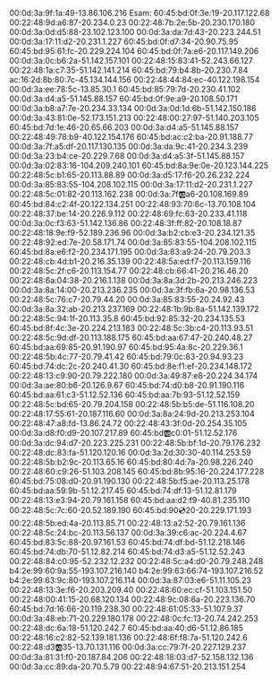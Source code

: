 00:0d:3a:9f:1a:49-13.86.106.216
Esam:
60:45:bd:0f:3e:19-20.117.122.68
00:22:48:9d:a6:87-20.234.0.23
00:22:48:7b:2e:5b-20.230.170.180
00:0d:3a:0d:d5:88-23.102.123.100
00:0d:3a:da:7d:43-20.223.244.51
00:0d:3a:17:11:d2-20.231.1.227
60:45:bd:0f:d7:34-20.90.75.95
60:45:bd:95:61:fc-20.229.224.104
60:45:bd:0f:7a:e6-20.117.149.206
00:0d:3a:0c:b6:2a-51.142.157.101
00:22:48:15:83:41-52.243.66.127
00:22:48:1a:c7:35-51.142.141.214
60:45:bd:79:b4:8b-20.230.7.84
ac:16:2d:8b:80:7c-45.134.144.156
00:22:48:44:84:ec-40.122.198.154
00:0d:3a:ee:78:5c-13.85.30.1
60:45:bd:85:79:7d-20.230.41.102
00:0d:3a:d4:a5-51.145.88.157
60:45:bd:0f:9e:a9-20.108.50.171
00:0d:3a:b8:a7:7e-20.234.33.134
00:0d:3a:0d:1d:6b-51.142.150.186
00:0d:3a:43:81:0e-52.173.151.213
00:22:48:00:27:97-51.140.203.105
60:45:bd:7d:1e:46-20.65.66.203
00:0d:3a:d4:a5-51.145.88.157
00:22:48:49:78:b9-40.122.154.176
60:45:bd:ac:c2:ba-20.91.188.77
00:0d:3a:7f:a5:df-20.117.130.135
00:0d:3a:da:9c:41-20.234.3.239
00:0d:3a:23:b4:ce-20.229.7.68
00:0d:3a:d4:a5:3f-51.145.88.157
00:0d:3a:02:83:16-104.209.240.101
60:45:bd:8a:9e:0e-20.123.144.225
00:22:48:5c:b1:65-20.113.88.89
00:0d:3a:d5:17:f6-20.26.232.224
00:0d:3a:85:83:55-104.208.102.115
00:0d:3a:17:11:d2-20.231.1.227
00:22:48:5c:01:82-20.113.162.238
00:0d:3a:7f:ab:a6-20.108.169.89
60:45:bd:84:c2:4f-20.122.134.251
00:22:48:93:70:6c-13.70.108.104
00:22:48:37:be:14-20.226.9.112
00:22:48:69:fc:63-20.233.41.118
00:0d:3a:0c:f3:63-51.142.136.86
00:22:48:3f:ff:82-20.108.18.87
00:22:48:18:9e:f9-52.189.236.96
00:0d:3a:b2:cb:e3-20.234.121.35
00:22:48:92:ed:7e-20.58.171.74
00:0d:3a:85:83:55-104.208.102.115
60:45:bd:8a:e6:f2-20.234.171.195 
00:0d:3a:83:a9:24-20.79.203.3
00:22:48:cb:4d:b1-20.216.35.139
00:22:48:5a:ed:f7-20.113.159.116
00:22:48:5c:2f:c6-20.113.154.77
00:22:48:cb:66:41-20.216.46.20
00:22:48:6a:04:38-20.216.1.138
00:0d:3a:8a:3d:2b-20.213.246.223
00:0d:3a:8a:14:00-20.213.236.235
00:0d:3a:3f:fb:6a-20.98.136.53
00:22:48:5c:76:c7-20.79.44.20
00:0d:3a:85:83:55-20.24.92.43
00:0d:3a:8a:32:ab-20.213.237.169
00:22:48:1b:9b:8a-51.142.139.172
00:22:48:5c:94:1f-20.113.35.8
60:45:bd:92:85:32-20.234.135.53
60:45:bd:8f:4c:3e-20.224.213.183
00:22:48:5c:3b:c4-20.113.93.51
00:22:48:5c:9d:df-20.113.188.175
60:45:bd:aa:67:47-20.240.48.27
60:45:bd:aa:69:85-20.91.190.97
60:45:bd:95:4a:8c-20.229.36.1
00:22:48:5b:4c:77-20.79.41.42
60:45:bd:79:0c:83-20.94.93.23
60:45:bd:74:dc:2c-20.240.41.30
60:45:bd:8e:f1:ef-20.234.148.172
00:22:48:13:c9:90-20.79.222.180
00:0d:3a:49:87:e8-20.224.34.174
00:0d:3a:ae:80:b6-20.126.9.67
60:45:bd:74:d0:b8-20.91.190.116
60:45:bd:aa:61:c3-51.12.52.136
60:45:bd:aa:7b:93-51.12.52.159
00:22:48:5c:bd:65-20.79.204.158
00:22:48:5b:b5:de-51.116.108.20
00:22:48:17:55:61-20.187.116.60
00:0d:3a:8a:24:9d-20.213.253.104
00:22:48:47:a8:fd-13.86.24.72
00:22:48:43:3f:0d-20.254.35.105
00:0d:3a:d8:f0:d9-20.107.217.89
60:45:bd:ab:c0:01-51.12.52.176
00:0d:3a:dc:94:d7-20.223.225.231
00:22:48:5b:bf:1d-20.79.176.232
00:22:48:dc:83:fa-51.120.120.16
00:0d:3a:2d:30:30-40.114.253.59
00:22:48:5b:b2:9c-20.113.65.16
60:45:bd:80:4d:7a-20.98.226.240
00:22:48:60:c9:26-51.103.208.145
60:45:bd:8b:95:16-20.224.177.228
60:45:bd:75:08:d0-20.91.190.130
00:22:48:5b:f5:ae-20.113.25.178
60:45:bd:aa:59:9b-51.12.217.45
60:45:bd:74:df:13-51.12.81.179
00:22:48:13:e3:94-20.79.161.158
60:45:bd:aa:d2:f9-40.81.235.110
00:22:48:5c:7c:60-20.52.189.190
60:45:bd:90:cd:20-20.229.171.193 
00:22:48:5b:ed:4a-20.113.85.71
00:22:48:13:a2:52-20.79.161.136
00:22:48:5c:24:bc-20.113.56.137
00:0d:3a:39:c6:ac-20.224.4.67
60:45:bd:83:5c:88-20.97.161.53
60:45:bd:74:df:bd-51.12.218.146
60:45:bd:74:db:70-51.12.82.214
60:45:bd:74:d3:a5-51.12.52.243
00:22:48:84:c0:95-52.232.12.232
00:22:48:5c:a4:d0-20.79.248.248
b4:2e:99:60:9a:55-193.107.216.140
b4:2e:99:63:66:74-193.107.216.52
b4:2e:99:63:9c:80-193.107.216.114
00:0d:3a:87:03:e6-51.11.105.23
00:22:48:13:3e:f6-20.203.209.40
00:22:48:60:ec:cf-51.103.151.50
00:22:48:00:41:15-20.68.120.134
00:22:48:9c:08:6a-20.223.136.70
60:45:bd:7d:16:66-20.119.238.30
00:22:48:61:05:33-51.107.9.37
00:0d:3a:48:eb:71-20.229.180.178
00:22:48:0c:fc:13-20.74.242.253
00:22:48:dc:6a:18-51.120.242.7
60:45:bd:aa:40:d6-51.12.86.185
00:22:48:16:c2:82-52.139.181.136
00:22:48:6f:f8:7a-51.120.242.6
00:22:48:d3:ab:35-13.70.131.116
00:0d:3a:cc:79:7f-20.227.129.237
00:0d:3a:81:31:f0-20.187.84.206
00:22:48:18:03:d7-52.158.132.136
00:0d:3a:cc:89:da-20.70.5.79
00:22:48:94:67:51-20.213.151.254


